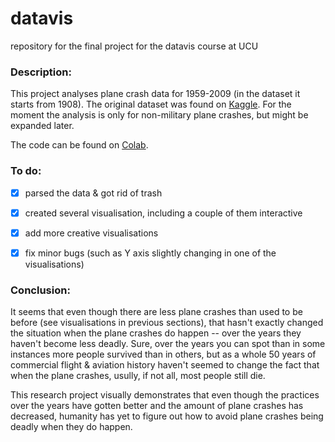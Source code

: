 # datavis
repository for the final project for the datavis course at UCU


### Description:
This project analyses plane crash data for 1959-2009 (in the dataset it starts from 1908). The original dataset was found on [Kaggle](https://www.kaggle.com/saurograndi/airplane-crashes-since-1908). For the moment the analysis is only for non-military plane crashes, but might be expanded later. 

The code can be found on [Colab](https://colab.research.google.com/drive/1DK2aYVMPiZbixKU1oJrMS8HrvNFwtUZg).


### To do:
- [x] parsed the data & got rid of trash
- [x] created several visualisation, including a couple of them interactive
- [x] add more creative visualisations
- [x] fix minor bugs (such as Y axis slightly changing in one of the visualisations)


### Conclusion:
It seems that even though there are less plane crashes than used to be before (see visualisations in previous sections), that hasn't exactly changed the situation when the plane crashes do happen -- over the years they haven't become less deadly. Sure, over the years you can spot than in some instances more people survived than in others, but as a whole 50 years of commercial flight & aviation history haven't seemed to change the fact that when the plane crashes, usully, if not all, most people still die.

This research project visually demonstrates that even though the practices over the years have gotten better and the amount of plane crashes has decreased, humanity has yet to figure out how to avoid plane crashes being deadly when they do happen.
